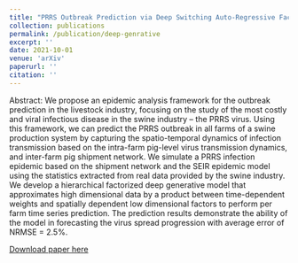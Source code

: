 ```yaml
---
title: "PRRS Outbreak Prediction via Deep Switching Auto-Regressive Factorization Modeling"
collection: publications
permalink: /publication/deep-genrative
excerpt: ''
date: 2021-10-01
venue: 'arXiv'
paperurl: ''
citation: ''
---
```

Abstract: 
We propose an epidemic analysis framework for the outbreak prediction in the livestock industry, focusing on the
study of the most costly and viral infectious disease in the swine industry – the PRRS virus. Using this framework, we
can predict the PRRS outbreak in all farms of a swine production system by capturing the spatio-temporal dynamics of 
infection transmission based on the intra-farm pig-level virus transmission dynamics, and inter-farm pig shipment network.
We simulate a PRRS infection epidemic based on the shipment network and the SEIR epidemic model using the statistics extracted from real data provided by the swine industry.
We develop a hierarchical factorized deep generative model that approximates high dimensional data by a product between time-dependent weights and spatially dependent low
dimensional factors to perform per farm time series prediction. The prediction results demonstrate the ability of the
model in forecasting the virus spread progression with average error of NRMSE = 2.5%.

[Download paper here](https://arxiv.org/pdf/2110.03147.pdf)